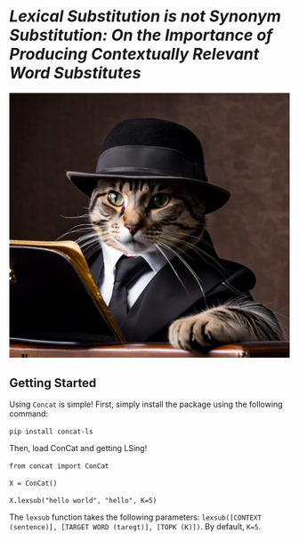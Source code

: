 # *Lexical Substitution is not Synonym Substitution: On the Importance of Producing Contextually Relevant Word Substitutes*

![ConCat](https://github.com/sebischair/ConCat/blob/main/concat.png?raw=true "ConCat")

## Getting Started
Using `Concat` is simple! First, simply install the package using the following command:

`pip install concat-ls`

Then, load ConCat and getting LSing!

`from concat import ConCat`

`X = ConCat()`

`X.lexsub("hello world", "hello", K=5)`

The `lexsub` function takes the following parameters: `lexsub([CONTEXT (sentence)], [TARGET WORD (taregt)], [TOPK (K)])`. By default, `K=5`.
